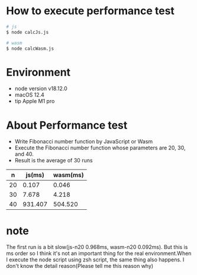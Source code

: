# How to execute performance test

```sh
# js
$ node calcJs.js

# wasm
$ node calcWasm.js
```

# Environment
- node version v18.12.0
- macOS 12.4
- tip Apple M1 pro

# About Performance test

- Write Fibonacci number function by JavaScript or Wasm
- Execute the Fibonacci number function whose parameters are 20, 30, and 40.
- Result is the average of 30 runs

| n | js(ms) | wasm(ms) |
| --- | --- | --- |
| 20 | 0.107 | 0.046 |
| 30 | 7.678 | 4.218 |
| 40 | 931.407 | 504.520 |

# note
The first run is a bit slow(js-n20 0.968ms, wasm-n20 0.092ms). But this is ms order so I think it's not an important thing for the real environment.When I execute the node script using zsh script, the same thing also happens. I don't know the detail reason(Please tell me this reason why)